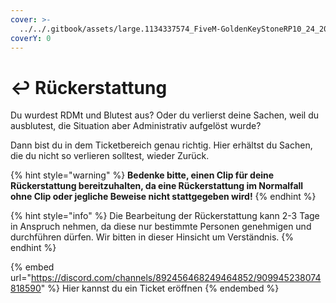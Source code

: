 ```yaml
---
cover: >-
  ../../.gitbook/assets/large.1134337574_FiveM-GoldenKeyStoneRP10_24_202023_08_32.png.bb37acdd547ff6937115d8d034a656df.png
coverY: 0
---
```


# ↩ Rückerstattung

Du wurdest RDMt und Blutest aus? Oder du verlierst deine Sachen, weil du ausblutest, die Situation aber Administrativ aufgelöst wurde?

Dann bist du in dem Ticketbereich genau richtig. Hier erhältst du Sachen, die du nicht so verlieren solltest, wieder Zurück.

{% hint style="warning" %}
**Bedenke bitte, einen Clip für deine Rückerstattung bereitzuhalten, da eine Rückerstattung im Normalfall ohne Clip oder jegliche Beweise nicht stattgegeben wird!**
{% endhint %}

{% hint style="info" %}
Die Bearbeitung der Rückerstattung kann 2-3 Tage in Anspruch nehmen, da diese nur bestimmte Personen genehmigen und durchführen dürfen. Wir bitten in dieser Hinsicht um Verständnis.
{% endhint %}

{% embed url="https://discord.com/channels/892456468249464852/909945238074818590" %}
Hier kannst du ein Ticket eröffnen
{% endembed %}
